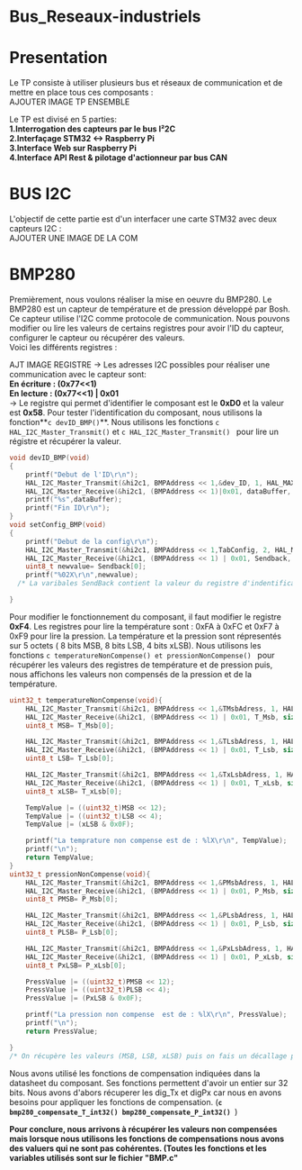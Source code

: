 # Bus_Reseaux-industriels

# Presentation 

Le TP consiste à utiliser plusieurs bus et réseaux de communication et de mettre en place tous ces composants : <br>
AJOUTER IMAGE TP ENSEMBLE

Le TP est divisé en 5 parties:<br>
**1.Interrogation des capteurs par le bus I²2C**<br>
**2.Interfaçage STM32 <-> Raspberry Pi**<br>
**3.Interface Web sur Raspberry Pi**<br>
**4.Interface API Rest & pilotage d'actionneur par bus CAN**<br>

# BUS I2C 
L'objectif de cette partie est d'un interfacer une carte STM32 avec deux capteurs I2C : <br>
AJOUTER UNE IMAGE DE LA COM 

# BMP280
Premièrement, nous voulons réaliser la mise en oeuvre du BMP280. Le BMP280 est un capteur de température et de pression développé par Bosh. Ce capteur utilise l'I2C comme protocole de communication. Nous pouvons modifier ou lire les valeurs de certains registres pour avoir l'ID du capteur, configurer le capteur ou récupérer des valeurs. <br> 
Voici les différents registres : <br>

AJT IMAGE REGISTRE 
-> Les adresses I2C possibles pour réaliser une communication avec le capteur sont:<br>
**En écriture : (0x77<<1)** <br>
**En lecture :  (0x77<<1) | 0x01** <br>
-> Le registre qui permet d'identifier le composant est le **0xD0** et la valeur est **0x58**. Pour tester l'identification du composant, nous utilisons la fonction**```c devID_BMP()```**. Nous utilisons les fonctions ```c HAL_I2C_Master_Transmit()``` et ```c HAL_I2C_Master_Transmit() ``` pour lire un régistre et récupérer la valeur. <br>

```c
void devID_BMP(void)
{
	printf("Debut de l'ID\r\n");
	HAL_I2C_Master_Transmit(&hi2c1, BMPAddress << 1,&dev_ID, 1, HAL_MAX_DELAY);
	HAL_I2C_Master_Receive(&hi2c1, (BMPAddress << 1)|0x01, dataBuffer, sizeof(dataBuffer), HAL_MAX_DELAY);
	printf("%s",dataBuffer);
	printf("Fin ID\r\n");
}
void setConfig_BMP(void)
{
	printf("Debut de la config\r\n");
	HAL_I2C_Master_Transmit(&hi2c1, BMPAddress << 1,TabConfig, 2, HAL_MAX_DELAY);
	HAL_I2C_Master_Receive(&hi2c1, (BMPAddress << 1) | 0x01, Sendback, sizeof(Sendback), HAL_MAX_DELAY);
	uint8_t newvalue= Sendback[0];
	printf("%02X\r\n",newvalue);
  /* La varibales SendBack contient la valeur du registre d'indentification 0xD0 */

}
```

Pour modifier le fonctionnement du composant, il faut modifier le registre **0xF4**. Les registres pour lire la température sont : 0xFA à 0xFC et 0xF7 à 0xF9 pour lire la pression. La température et la pression sont répresentés sur 5 octets ( 8 bits MSB, 8 bits LSB, 4 bits xLSB). Nous utilisons les fonctions ```c temperatureNonCompense() et pressionNonCompense() ``` pour récupérer les valeurs des registres de température et de pression puis, nous affichons les valeurs non compensés de la pression et de la température. <br>
```c
uint32_t temperatureNonCompense(void){
	HAL_I2C_Master_Transmit(&hi2c1, BMPAddress << 1,&TMsbAdress, 1, HAL_MAX_DELAY);
	HAL_I2C_Master_Receive(&hi2c1, (BMPAddress << 1) | 0x01, T_Msb, sizeof(T_Msb), HAL_MAX_DELAY);
	uint8_t MSB= T_Msb[0];

	HAL_I2C_Master_Transmit(&hi2c1, BMPAddress << 1,&TLsbAdress, 1, HAL_MAX_DELAY);
	HAL_I2C_Master_Receive(&hi2c1, (BMPAddress << 1) | 0x01, T_Lsb, sizeof(T_Lsb), HAL_MAX_DELAY);
	uint8_t LSB= T_Lsb[0];

	HAL_I2C_Master_Transmit(&hi2c1, BMPAddress << 1,&TxLsbAdress, 1, HAL_MAX_DELAY);
	HAL_I2C_Master_Receive(&hi2c1, (BMPAddress << 1) | 0x01, T_xLsb, sizeof(T_xLsb), HAL_MAX_DELAY);
	uint8_t xLSB= T_xLsb[0];

	TempValue |= ((uint32_t)MSB << 12);
	TempValue |= ((uint32_t)LSB << 4);
	TempValue |= (xLSB & 0x0F);

	printf("La temprature non compense est de : %lX\r\n", TempValue);
	printf("\n");
	return TempValue;
}
uint32_t pressionNonCompense(void){
	HAL_I2C_Master_Transmit(&hi2c1, BMPAddress << 1,&PMsbAdress, 1, HAL_MAX_DELAY);
	HAL_I2C_Master_Receive(&hi2c1, (BMPAddress << 1) | 0x01, P_Msb, sizeof(P_Msb), HAL_MAX_DELAY);
	uint8_t PMSB= P_Msb[0];

	HAL_I2C_Master_Transmit(&hi2c1, BMPAddress << 1,&PLsbAdress, 1, HAL_MAX_DELAY);
	HAL_I2C_Master_Receive(&hi2c1, (BMPAddress << 1) | 0x01, P_Lsb, sizeof(P_Lsb), HAL_MAX_DELAY);
	uint8_t PLSB= P_Lsb[0];

	HAL_I2C_Master_Transmit(&hi2c1, BMPAddress << 1,&PxLsbAdress, 1, HAL_MAX_DELAY);
	HAL_I2C_Master_Receive(&hi2c1, (BMPAddress << 1) | 0x01, P_xLsb, sizeof(P_xLsb), HAL_MAX_DELAY);
	uint8_t PxLSB= P_xLsb[0];

	PressValue |= ((uint32_t)PMSB << 12);
	PressValue |= ((uint32_t)PLSB << 4);
	PressValue |= (PxLSB & 0x0F);

	printf("La pression non compense  est de : %lX\r\n", PressValue);
	printf("\n");
	return PressValue;

}
/* On récupère les valeurs (MSB, LSB, xLSB) puis on fais un décallage pour récupérer la valeur sur 5 octets */
```
Nous avons utilisé les fonctions de compensation indiquées dans la datasheet du composant. Ses fonctions permettent d'avoir un entier sur 32 bits. Nous avons d'abors récuperer les dig_Tx et digPx car nous en avons besoins pour appliquer les fonctions de compensation. (**```c bmp280_compensate_T_int32() bmp280_compensate_P_int32() ```**) <br>

**Pour conclure, nous arrivons à récupérer les valeurs non compensées mais lorsque nous utilisons les fonctions de compensations nous avons des valuers qui ne sont pas cohérentes. (Toutes les fonctions et les variables utilisés sont sur le fichier "BMP.c"** <br>

